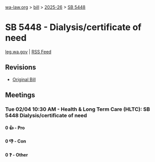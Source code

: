 [wa-law.org](/) > [bill](/bill/) > [2025-26](/bill/2025-26/) > [SB 5448](/bill/2025-26/sb/5448/)

# SB 5448 - Dialysis/certificate of need
[leg.wa.gov](https://app.leg.wa.gov/billsummary?BillNumber=5448&Year=2025&Initiative=false) | [RSS Feed](./rss.xml)

## Revisions
* [Original Bill](1/)

## Meetings
### Tue 02/04 10:30 AM - Health & Long Term Care (HLTC): SB 5448 Dialysis/certificate of need
#### 0 👍 - Pro

#### 0 👎 - Con

#### 0 ❓ - Other
